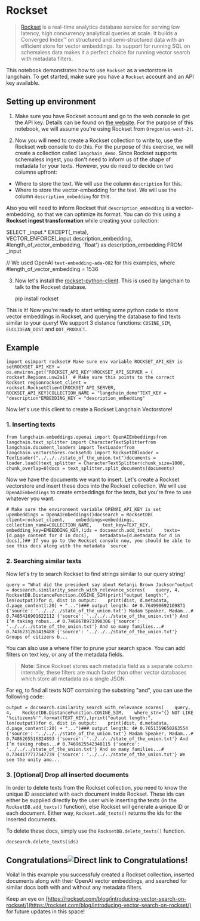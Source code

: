 Rockset
=======

> [Rockset](https://rockset.com/product/) is a real-time analytics database service for serving low latency, high concurrency analytical queries at scale. It builds a Converged Index™ on structured and semi-structured data with an efficient store for vector embeddings. Its support for running SQL on schemaless data makes it a perfect choice for running vector search with metadata filters.

This notebook demonstrates how to use `Rockset` as a vectorstore in langchain. To get started, make sure you have a `Rockset` account and an API key available.

Setting up environment[](#setting-up-environment "Direct link to Setting up environment")
------------------------------------------------------------------------------------------

1.  Make sure you have Rockset account and go to the web console to get the API key. Details can be found on [the website](https://rockset.com/docs/rest-api/). For the purpose of this notebook, we will assume you're using Rockset from `Oregon(us-west-2)`.
    
2.  Now you will need to create a Rockset collection to write to, use the Rockset web console to do this. For the purpose of this exercise, we will create a collection called `langchain_demo`. Since Rockset supports schemaless ingest, you don't need to inform us of the shape of metadata for your texts. However, you do need to decide on two columns upfront:
    

*   Where to store the text. We will use the column `description` for this.
*   Where to store the vector-embedding for the text. We will use the column `description_embedding` for this.

Also you will need to inform Rockset that `description_embedding` is a vector-embedding, so that we can optimize its format. You can do this using a **Rockset ingest transformation** while creating your collection:

SELECT \_input.\* EXCEPT(\_meta), VECTOR\_ENFORCE(\_input.description\_embedding, #length\_of\_vector\_embedding, 'float') as description\_embedding FROM \_input

// We used OpenAI `text-embedding-ada-002` for this examples, where #length\_of\_vector\_embedding = 1536

3.  Now let's install the [rockset-python-client](https://github.com/rockset/rockset-python-client). This is used by langchain to talk to the Rockset database.

    pip install rockset

This is it! Now you're ready to start writing some python code to store vector embeddings in Rockset, and querying the database to find texts similar to your query! We support 3 distance functions: `COSINE_SIM`, `EUCLIDEAN_DIST` and `DOT_PRODUCT`.

Example[](#example "Direct link to Example")
---------------------------------------------

    import osimport rockset# Make sure env variable ROCKSET_API_KEY is setROCKSET_API_KEY = os.environ.get("ROCKSET_API_KEY")ROCKSET_API_SERVER = (    rockset.Regions.usw2a1)  # Make sure this points to the correct Rockset regionrockset_client = rockset.RocksetClient(ROCKSET_API_SERVER, ROCKSET_API_KEY)COLLECTION_NAME = "langchain_demo"TEXT_KEY = "description"EMBEDDING_KEY = "description_embedding"

Now let's use this client to create a Rockset Langchain Vectorstore!

### 1\. Inserting texts[](#1-inserting-texts "Direct link to 1. Inserting texts")

    from langchain.embeddings.openai import OpenAIEmbeddingsfrom langchain.text_splitter import CharacterTextSplitterfrom langchain.document_loaders import TextLoaderfrom langchain.vectorstores.rocksetdb import RocksetDBloader = TextLoader("../../../state_of_the_union.txt")documents = loader.load()text_splitter = CharacterTextSplitter(chunk_size=1000, chunk_overlap=0)docs = text_splitter.split_documents(documents)

Now we have the documents we want to insert. Let's create a Rockset vectorstore and insert these docs into the Rockset collection. We will use `OpenAIEmbeddings` to create embeddings for the texts, but you're free to use whatever you want.

    # Make sure the environment variable OPENAI_API_KEY is set upembeddings = OpenAIEmbeddings()docsearch = RocksetDB(    client=rockset_client,    embeddings=embeddings,    collection_name=COLLECTION_NAME,    text_key=TEXT_KEY,    embedding_key=EMBEDDING_KEY,)ids = docsearch.add_texts(    texts=[d.page_content for d in docs],    metadatas=[d.metadata for d in docs],)## If you go to the Rockset console now, you should be able to see this docs along with the metadata `source`

### 2\. Searching similar texts[](#2-searching-similar-texts "Direct link to 2. Searching similar texts")

Now let's try to search Rockset to find strings similar to our query string!

    query = "What did the president say about Ketanji Brown Jackson"output = docsearch.similarity_search_with_relevance_scores(    query, 4, RocksetDB.DistanceFunction.COSINE_SIM)print("output length:", len(output))for d, dist in output:    print(dist, d.metadata, d.page_content[:20] + "...")### output length: 4# 0.764990692109871 {'source': '../../../state_of_the_union.txt'} Madam Speaker, Madam...# 0.7485416901622112 {'source': '../../../state_of_the_union.txt'} And I’m taking robus...# 0.7468678973398306 {'source': '../../../state_of_the_union.txt'} And so many families...# 0.7436231261419488 {'source': '../../../state_of_the_union.txt'} Groups of citizens b...

You can also use a where filter to prune your search space. You can add filters on text key, or any of the metadata fields.

> **Note**: Since Rockset stores each metadata field as a separate column internally, these filters are much faster than other vector databases which store all metadata as a single JSON.

For eg, to find all texts NOT containing the substring "and", you can use the following code:

    output = docsearch.similarity_search_with_relevance_scores(    query,    4,    RocksetDB.DistanceFunction.COSINE_SIM,    where_str="{} NOT LIKE '%citizens%'".format(TEXT_KEY),)print("output length:", len(output))for d, dist in output:    print(dist, d.metadata, d.page_content[:20] + "...")### output length: 4# 0.7651359650263554 {'source': '../../../state_of_the_union.txt'} Madam Speaker, Madam...# 0.7486265516824893 {'source': '../../../state_of_the_union.txt'} And I’m taking robus...# 0.7469625542348115 {'source': '../../../state_of_the_union.txt'} And so many families...# 0.7344177777547739 {'source': '../../../state_of_the_union.txt'} We see the unity amo...

### 3\. \[Optional\] Drop all inserted documents[](#3-optional-drop-all-inserted-documents "Direct link to 3-optional-drop-all-inserted-documents")

In order to delete texts from the Rockset collection, you need to know the unique ID associated with each document inside Rockset. These ids can either be supplied directly by the user while inserting the texts (in the `RocksetDB.add_texts()` function), else Rockset will generate a unique ID or each document. Either way, `Rockset.add_texts()` returns the ids for the inserted documents.

To delete these docs, simply use the `RocksetDB.delete_texts()` function.

    docsearch.delete_texts(ids)

Congratulations![](#congratulations "Direct link to Congratulations!")
-----------------------------------------------------------------------

Voila! In this example you successfuly created a Rockset collection, inserted documents along with their OpenAI vector embeddings, and searched for similar docs both with and without any metadata filters.

Keep an eye on [https://rockset.com/blog/introducing-vector-search-on-rockset/](https://rockset.com/blog/introducing-vector-search-on-rockset/) for future updates in this space!
